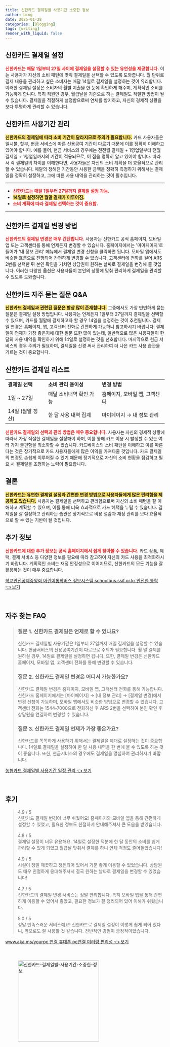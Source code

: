 ```yaml
---
title: 신한카드 결제일별 사용기간 소중한 정보
author: bing
date: 2025-01-28
categories: [Blogging]
tags: [writing]
render_with_liquid: false
---
```



<h2 id='신한카드_결제일_설정'>신한카드 결제일 설정</h2>

<p><b><span style="color: #ee2323;">신한카드는 매달 1일부터 27일 사이에 결제일을 설정할 수 있는 유연성을 제공합니다.</span></b> 이는 사용자가 자신의 소비 패턴에 맞춰 결제일을 선택할 수 있도록 도와줍니다. 월 단위로 결제 내용을 관리하고 싶은 소비자는 매달 14일로 결제일을 설정하는 것이 유리합니다. 이러한 결제일 설정은 소비자의 월별 지출을 한 눈에 확인하게 해주며, 계획적인 소비를 가능하게 합니다. 특히 직원인 경우, 월급날을 기준으로 하는 결제일도 적절한 방법이 될 수 있습니다. 결제일을 적절하게 설정함으로써 연체를 방지하고, 자신의 경제적 상황을 보다 투명하게 관리할 수 있습니다.</p>

<h2 id='신한카드_사용기간'>신한카드 사용기간 관리</h2>

<p><b><span style="background-color: #ffe066;">신한카드의 결제일에 따라 소비 기간이 달라지므로 주의가 필요합니다.</span></b> 카드 사용자들은 일시불, 할부, 현금 서비스에 따른 신용공여 기간이 다르기 때문에 이를 정확히 이해하고 있어야 합니다. 예를 들어, 현금 서비스의 경우에는 전전월 결제일 + 1영업일부터 전월 결제일 + 1영업일까지의 기간이 적용되므로, 이 점을 명확히 알고 있어야 합니다. 따라서 각 결제일의 차이를 이해한다면, 사용자들은 자신의 소비 계획을 더 효율적으로 관리할 수 있습니다. 매달의 정해진 기간동안 사용한 금액을 정확히 측정하기 위해서는 결제일을 정확히 설정하고, 그에 따른 사용 내역을 관리하는 것이 필수입니다.</p>

<hr />

<ul>
    <li><b><span style="color: #ee2323;">신한카드는 매달 1일부터 27일까지 결제일 설정 가능.</span></b></li>
    <li><b><span style="background-color: #ffe066;">14일로 설정하면 월말 결제가 이루어짐.</span></b></li>
    <li><b><span style="color: #ee2323;">소비 계획에 따라 결제일 선택하는 것이 중요함.</span></b></li>
</ul>

<hr />

<h2 id='결제일_변경방법'>신한카드 결제일 변경 방법</h2>

<p><b><span style="color: #ee2323;">신한카드의 결제일 변경은 매우 간단합니다.</span></b> 사용자는 신한카드 공식 홈페이지, 모바일 앱 또는 고객센터를 통해 언제든지 변경할 수 있습니다. 홈페이지에서는 '마이페이지'로 들어가 '내 정보 관리' 메뉴에서 결제일 변경 신청을 클릭하면 됩니다. 모바일 앱에서도 비슷한 흐름으로 진행되어 간편하게 변경할 수 있습니다. 고객센터에 전화를 걸어 ARS 2번를 선택한 뒤 본인 확인을 거치면 상담원이 원하는 날짜로 결제일을 변경해 줄 것입니다. 이러한 다양한 옵션은 사용자들이 본인의 상황에 맞춰 편리하게 결제일을 관리할 수 있도록 도와줍니다.</p>

<h2 id='자주_묻는_질문'>신한카드 자주 묻는 질문 Q&A</h2>

<p><b><span style="background-color: #ffe066;">신한카드 결제일과 관련된 질문은 항상 많이 존재합니다.</span></b> 그중에서도 가장 빈번하게 묻는 질문은 결제일 설정 방법입니다. 사용자는 언제든지 1일부터 27일까지 결제일을 선택할 수 있으며, 카드를 월말에 결제하고자 할 경우 14일을 설정하는 것이 추천됩니다. 결제일 변경은 홈페이지, 앱, 고객센터 전화로 간편하게 가능하니 참고하시기 바랍니다. 결제일이 언제가 가장 좋은지에 대한 질문 또한 많이 있는데, 일반적으로 많은 사용자들이 한 달의 사용 내역을 확인하기 위해 14일로 설정하는 것을 선호합니다. 마지막으로 현금 서비스의 경우 주의가 필요하며, 결제일을 신경 써서 관리하여 더 나은 카드 사용 습관을 기르는 것이 중요합니다.</p>

<h2 id='신한카드_결제일_리스트'>신한카드 결제일 리스트</h2>

<table>
    <tr>
        <td><b>결제일 선택</b></td>
        <td><b>소비 관리 용이성</b></td>
        <td><b>변경 방법</b></td>
    </tr>
    <tr>
        <td>1일 ~ 27일</td>
        <td>매달 소비내역 확인 가능</td>
        <td>홈페이지, 모바일 앱, 고객센터</td>
    </tr>
    <tr>
        <td>14일 (월말 정산)</td>
        <td>한 달 사용 내역 집계</td>
        <td>마이페이지 → 내 정보 관리</td>
    </tr>
</table>

<p><b><span style="color: #ee2323;">신한카드 결제일의 선택과 관리 방법은 매우 중요합니다.</span></b> 사용자는 자신의 경제적 상황에 따라서 가장 적절한 결제일을 설정해야 하며, 이를 통해 카드 이용 시 발생할 수 있는 여러 가지 불편함을 최소화할 수 있습니다. 카드베이스의 소비 패턴을 이해하고 이를 따른다는 것은 장기적으로 카드 사용자들에게 많은 이익을 가져다줄 것입니다. 카드 결제일의 변경도 손쉽게 이루어질 수 있기 때문에 정기적으로 자신의 소비 현황을 점검하고 필요 시 결제일을 조정하는 노력이 필요합니다.</p>

<h2 id='결론'>결론</h2>

<p><b><span style="background-color: #ffe066;">신한카드는 유연한 결제일 설정과 간편한 변경 방법으로 사용자들에게 많은 편리함을 제공하고 있습니다.</span></b> 사용자는 결제일을 선택하고 관리함으로써 자신의 소비 패턴을 잘 이해하고 계획할 수 있으며, 이를 통해 더욱 효과적으로 카드 혜택을 누릴 수 있습니다. 결제일을 잘 설정하고 관리하는 습관은 장기적으로 비용 절감과 재정 관리를 보다 효율적으로 할 수 있는 기반이 될 것입니다.</p>

<h2 id='추가정보'>추가 정보</h2>

<p><b><span style="color: #ee2323;">신한카드에 대한 추가 정보는 공식 홈페이지에서 쉽게 찾아볼 수 있습니다.</span></b> 카드 상품, 혜택, 결제 서비스 등 다양한 정보를 필요에 따라 참고하여 자신의 카드 사용을 최적화하시기 바랍니다. 계획적인 소비는 재정 안정성으로 이어지므로, 신한카드의 모든 기능을 잘 활용하는 것이 매우 중요합니다.</p>


<p><a class="click-button" title="학교안전공제중앙회 어린이통학버스 정보시스템 schoolbus.ssif.or.kr 안전한 통학" href="https://24nara.github.io/posts/%ED%95%99%EA%B5%90%EC%95%88%EC%A0%84%EA%B3%B5%EC%A0%9C%EC%A4%91%EC%95%99%ED%9A%8C-%EC%96%B4%EB%A6%B0%EC%9D%B4%ED%86%B5%ED%95%99%EB%B2%84%EC%8A%A4-%EC%A0%95%EB%B3%B4%EC%8B%9C%EC%8A%A4%ED%85%9C-schoolbus.ssif.or.kr-%EC%95%88%EC%A0%84%ED%95%9C-%ED%86%B5%ED%95%99/" rel="dofollow">학교안전공제중앙회 어린이통학버스 정보시스템 schoolbus.ssif.or.kr 안전한 통학 👈 보기</a></p><br>
<h2 id='자주_찾는_FAQ'>자주 찾는 FAQ</h2>
<div itemscope="" itemtype="https://schema.org/FAQPage"> 
<blockquote> 
<div itemscope="" itemprop="mainEntity" itemtype="https://schema.org/Question"> 
<h3 itemprop="name">질문 1. 신한카드 결제일은 언제로 할 수 있나요?</h3> 
<div itemscope="" itemprop="acceptedAnswer" itemtype="https://schema.org/Answer"> 
<span itemprop="text"> 
<p>신한카드 결제일별 사용기간은 1일부터 27일까지 매일 결제일을 설정할 수 있습니다. 현금서비스의 신용공여기간이 다르므로 주의가 필요합니다. 월 말 결제를 원하실 경우, 14일로 결제일을 설정하면 됩니다. 또한, 결제일 변경은 신한카드 홈페이지, 모바일 앱, 고객센터 전화를 통해 변경할 수 있습니다.</p> 
</span> 
</div> 
</div> 

<div itemscope="" itemprop="mainEntity" itemtype="https://schema.org/Question"> 
<h3 itemprop="name">질문 2. 신한카드 결제일 변경은 어디서 가능한가요?</h3> 
<div itemscope="" itemprop="acceptedAnswer" itemtype="https://schema.org/Answer"> 
<span itemprop="text"> 
<p>신한카드 결제일 변경은 홈페이지, 모바일 앱, 고객센터 전화를 통해 가능합니다. 신한카드 홈페이지에서는 [마이페이지] → [내 정보 관리] → [결제일 변경]에서 변경 신청이 가능하며, 모바일 앱에서도 비슷한 방법으로 변경할 수 있습니다. 고객센터 전화는 1544-7000으로 전화하신 후 ARS 2번을 선택하여 본인 확인 후 상담원을 연결하여 변경할 수 있습니다.</p> 
</span> 
</div> 
</div> 

<div itemscope="" itemprop="mainEntity" itemtype="https://schema.org/Question"> 
<h3 itemprop="name">질문 3. 신한카드 결제일 언제가 가장 좋은가요?</h3> 
<div itemscope="" itemprop="acceptedAnswer" itemtype="https://schema.org/Answer"> 
<span itemprop="text"> 
<p>신한카드를 똑똑하게 사용하기 위해서는 결제일을 제대로 설정하는 것이 중요합니다. 14일로 결제일을 설정하여 한 달 사용 내역을 한 번에 볼 수 있도록 하는 것이 좋습니다. 또한, 현금서비스의 경우에도 결제일을 명심하여 관리하시기 바랍니다.</p> 
</span> 
</div> 
</div> 

</blockquote> 
</div>
<p><a class="click-button" title="농협카드 결제일별 사용기간 일정 관리" href="https://24nara.github.io/posts/%EB%86%8D%ED%98%91%EC%B9%B4%EB%93%9C-%EA%B2%B0%EC%A0%9C%EC%9D%BC%EB%B3%84-%EC%82%AC%EC%9A%A9%EA%B8%B0%EA%B0%84-%EC%9D%BC%EC%A0%95-%EA%B4%80%EB%A6%AC/" rel="dofollow">농협카드 결제일별 사용기간 일정 관리 👈 보기</a></p><br>
<h2 id='후기'>후기</h2>
<div itemscope itemtype="https://schema.org/Product">
  <blockquote>
  <div itemprop="review" itemscope itemtype="https://schema.org/Review">
      <div itemprop="reviewRating" itemscope itemtype="https://schema.org/Rating"> <span itemprop="ratingValue">4.9</span> / <span itemprop="bestRating">5</span> </div>
      <span itemprop="reviewBody">신한카드 결제일 변경이 너무 쉬웠어요! 홈페이지와 모바일 앱을 통해 간편하게 설정할 수 있었고, 필요한 정보도 친절하게 안내해주셔서 큰 도움을 받았습니다.</span>
  </div>
  <br>
  <div itemprop="review" itemscope itemtype="https://schema.org/Review">
      <div itemprop="reviewRating" itemscope itemtype="https://schema.org/Rating"> <span itemprop="ratingValue">4.8</span> / <span itemprop="bestRating">5</span> </div>
      <span itemprop="reviewBody">결제일 설정이 너무 유용해요. 14일로 설정한 덕분에 한 달 동안의 소비를 쉽게 관리할 수 있게 되었고 월급날 맞춰서 결제를 하니 연체 걱정도 줄어들었습니다!</span>
  </div>
  <br>
  <div itemprop="review" itemscope itemtype="https://schema.org/Review">
      <div itemprop="reviewRating" itemscope itemtype="https://schema.org/Rating"> <span itemprop="ratingValue">4.9</span> / <span itemprop="bestRating">5</span> </div>
      <span itemprop="reviewBody">시설이 정말 깨끗하고 정돈되어 있어서 기분 좋게 이용할 수 있었습니다. 상담원도 매우 친절하게 응대해주셔서 결국 원하는 날짜로 결제일을 변경할 수 있었습니다!</span>
  </div>
  <br>
  <div itemprop="review" itemscope itemtype="https://schema.org/Review">
      <div itemprop="reviewRating" itemscope itemtype="https://schema.org/Rating"> <span itemprop="ratingValue">4.7</span> / <span itemprop="bestRating">5</span> </div>
      <span itemprop="reviewBody">신한카드의 결제일 변경 서비스는 정말 편리합니다. 특히 모바일 앱을 통해 간편하게 이용할 수 있어서 좋았고, 필요한 정보가 잘 정리되어 있어 이해가 쉬웠습니다.</span>
  </div>
  <br>
  <div itemprop="review" itemscope itemtype="https://schema.org/Review">
      <div itemprop="reviewRating" itemscope itemtype="https://schema.org/Rating"> <span itemprop="ratingValue">5.0</span> / <span itemprop="bestRating">5</span> </div>
      <span itemprop="reviewBody">정말 만족스러운 서비스예요! 신한카드로 결제일 설정이 이렇게 쉽게 되어 있다니, 앞으로도 잘 사용할 것 같습니다. 전반적인 경험이 긍정적이었습니다.</span>
  </div>
  </blockquote>
</div>
<p><a class="click-button" title="www.aka.ms/yourpc 연결 휴대폰 pc연결 미러링 편리성" href="https://24nara.github.io/posts/www.aka.msyourpc-%EC%97%B0%EA%B2%B0-%ED%9C%B4%EB%8C%80%ED%8F%B0-pc%EC%97%B0%EA%B2%B0-%EB%AF%B8%EB%9F%AC%EB%A7%81-%ED%8E%B8%EB%A6%AC%EC%84%B1/" rel="dofollow">www.aka.ms/yourpc 연결 휴대폰 pc연결 미러링 편리성 👈 보기</a></p><br>
<figure class="image"><img src="https://24nara.github.io/assets/img/thumbnail/신한카드-결제일별-사용기간-소중한-정보.webp" alt="신한카드-결제일별-사용기간-소중한-정보" width="256" height="256"></figure>